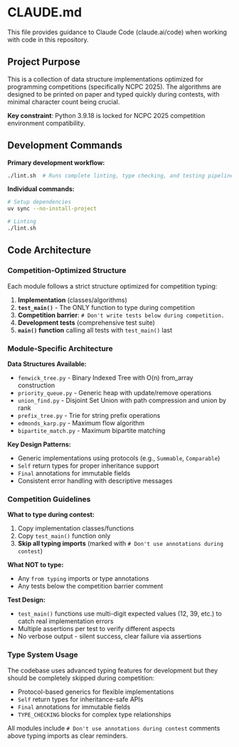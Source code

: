 # CLAUDE.md

This file provides guidance to Claude Code (claude.ai/code) when working with code in this repository.

## Project Purpose

This is a collection of data structure implementations optimized for programming competitions (specifically NCPC 2025). The algorithms are designed to be printed on paper and typed quickly during contests, with minimal character count being crucial.

**Key constraint**: Python 3.9.18 is locked for NCPC 2025 competition environment compatibility.

## Development Commands

**Primary development workflow:**
```bash
./lint.sh  # Runs complete linting, type checking, and testing pipeline
```

**Individual commands:**
```bash
# Setup dependencies
uv sync --no-install-project

# Linting
./lint.sh
```

## Code Architecture

### Competition-Optimized Structure
Each module follows a strict structure optimized for competition typing:

1. **Implementation** (classes/algorithms)
2. **`test_main()`** - The ONLY function to type during competition
3. **Competition barrier**: `# Don't write tests below during competition.`
4. **Development tests** (comprehensive test suite)
5. **`main()` function** calling all tests with `test_main()` last

### Module-Specific Architecture

**Data Structures Available:**
- `fenwick_tree.py` - Binary Indexed Tree with O(n) from_array construction
- `priority_queue.py` - Generic heap with update/remove operations
- `union_find.py` - Disjoint Set Union with path compression and union by rank
- `prefix_tree.py` - Trie for string prefix operations
- `edmonds_karp.py` - Maximum flow algorithm
- `bipartite_match.py` - Maximum bipartite matching

**Key Design Patterns:**
- Generic implementations using protocols (e.g., `Summable`, `Comparable`)
- `Self` return types for proper inheritance support
- `Final` annotations for immutable fields
- Consistent error handling with descriptive messages

### Competition Guidelines

**What to type during contest:**
1. Copy implementation classes/functions
2. Copy `test_main()` function only
3. **Skip all typing imports** (marked with `# Don't use annotations during contest`)

**What NOT to type:**
- Any `from typing` imports or type annotations
- Any tests below the competition barrier comment

**Test Design:**
- `test_main()` functions use multi-digit expected values (12, 39, etc.) to catch real implementation errors
- Multiple assertions per test to verify different aspects
- No verbose output - silent success, clear failure via assertions

### Type System Usage

The codebase uses advanced typing features for development but they should be completely skipped during competition:
- Protocol-based generics for flexible implementations
- `Self` return types for inheritance-safe APIs
- `Final` annotations for immutable fields
- `TYPE_CHECKING` blocks for complex type relationships

All modules include `# Don't use annotations during contest` comments above typing imports as clear reminders.
